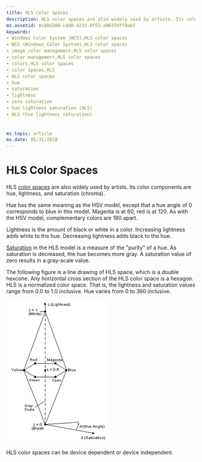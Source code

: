 ```yaml
---
title: HLS Color Spaces
description: HLS color spaces are also widely used by artists. Its color components are hue, lightness, and saturation (chroma).
ms.assetid: 8c80d200-c4d0-4233-8f53-a9637dff9ab2
keywords:
- Windows Color System (WCS),HLS color spaces
- WCS (Windows Color System),HLS color spaces
- image color management,HLS color spaces
- color management,HLS color spaces
- colors,HLS color spaces
- color spaces,HLS
- HLS color spaces
- hue
- saturation
- lightness
- zero saturation
- hue lightness saturation (HLS)
- HLS (hue lightness saturation)


ms.topic: article
ms.date: 05/31/2018
---
```


# HLS Color Spaces

HLS [color spaces](c.md) are also widely used by artists. Its color components are hue, lightness, and saturation (chroma).

Hue has the same meaning as the HSV model, except that a hue angle of 0 corresponds to blue in this model. Magenta is at 60, red is at 120. As with the HSV model, complementary colors are 180 apart.

Lightness is the amount of black or white in a color. Increasing lightness adds white to the hue. Decreasing lightness adds black to the hue.

[Saturation](s.md) in the HLS model is a measure of the "purity" of a hue. As saturation is decreased, the hue becomes more gray. A saturation value of zero results in a gray-scale value.

The following figure is a line drawing of HLS space, which is a double hexcone. Any horizontal cross section of the HLS color space is a hexagon. HLS is a normalized color space. That is, the lightness and saturation values range from 0.0 to 1.0 inclusive. Hue varies from 0 to 360 inclusive.

![hls color space](images/hlsline.png)

HLS color spaces can be device dependent or device independent.

 

 





